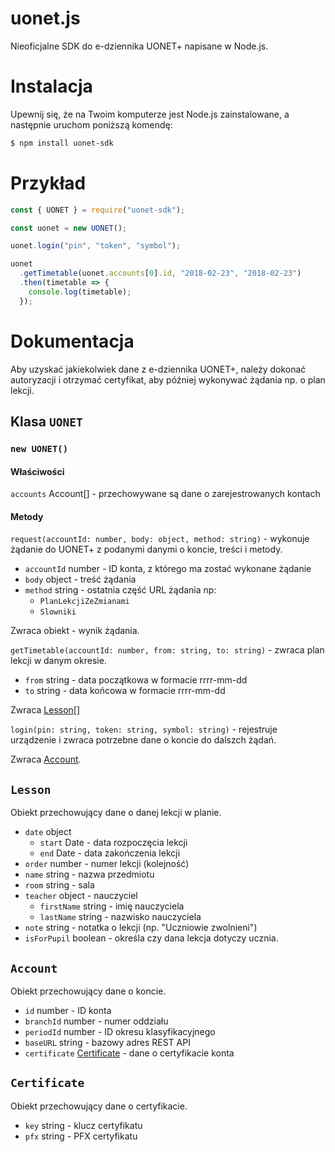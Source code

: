 # uonet.js

Nieoficjalne SDK do e-dziennika UONET+ napisane w Node.js.

# Instalacja

Upewnij się, że na Twoim komputerze jest Node.js zainstalowane, a następnie uruchom poniższą komendę:

```bash
$ npm install uonet-sdk
```

# Przykład

```javascript
const { UONET } = require("uonet-sdk");

const uonet = new UONET();

uonet.login("pin", "token", "symbol");

uonet
  .getTimetable(uonet.accounts[0].id, "2018-02-23", "2018-02-23")
  .then(timetable => {
    console.log(timetable);
  });
```

# Dokumentacja

Aby uzyskać jakiekolwiek dane z e-dziennika UONET+, należy dokonać autoryzacji i otrzymać certyfikat, aby później wykonywać żądania np. o plan lekcji.

## Klasa `UONET`

### `new UONET()`

#### Właściwości

`accounts` Account[] - przechowywane są dane o zarejestrowanych kontach

#### Metody

`request(accountId: number, body: object, method: string)` - wykonuje żądanie do UONET+ z podanymi danymi o koncie, treści i metody.

- `accountId` number - ID konta, z którego ma zostać wykonane żądanie
- `body` object - treść żądania
- `method` string - ostatnia część URL żądania np:
  - `PlanLekcjiZeZmianami`
  - `Slowniki`

Zwraca obiekt - wynik żądania.

`getTimetable(accountId: number, from: string, to: string)` - zwraca plan lekcji w danym okresie.

- `from` string - data początkowa w formacie rrrr-mm-dd
- `to` string - data końcowa w formacie rrrr-mm-dd

Zwraca [Lesson](#lesson)[]

`login(pin: string, token: string, symbol: string)` - rejestruje urządzenie i zwraca potrzebne dane o koncie do dalszch żądań.

Zwraca [Account](#account).

## `Lesson`

Obiekt przechowujący dane o danej lekcji w planie.

- `date` object
  - `start` Date - data rozpoczęcia lekcji
  - `end` Date - data zakończenia lekcji
- `order` number - numer lekcji (kolejność)
- `name` string - nazwa przedmiotu
- `room` string - sala
- `teacher` object - nauczyciel
  - `firstName` string - imię nauczyciela
  - `lastName` string - nazwisko nauczyciela
- `note` string - notatka o lekcji (np. "Uczniowie zwolnieni")
- `isForPupil` boolean - określa czy dana lekcja dotyczy ucznia.

## `Account`

Obiekt przechowujący dane o koncie.

- `id` number - ID konta
- `branchId` number - numer oddziału
- `periodId` number - ID okresu klasyfikacyjnego
- `baseURL` string - bazowy adres REST API
- `certificate` [Certificate](#certificate) - dane o certyfikacie konta

## `Certificate`

Obiekt przechowujący dane o certyfikacie.

- `key` string - klucz certyfikatu
- `pfx` string - PFX certyfikatu
